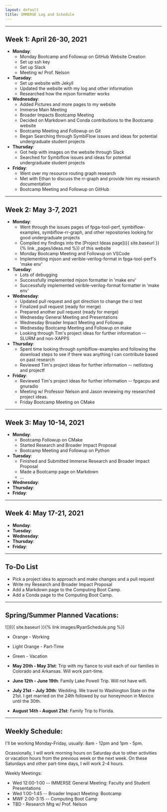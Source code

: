 ```yaml
---
layout: default
title: IMMERSE Log and Schedule
---
```


---

## Week 1: April 26-30, 2021

* **Monday**: 
  * Monday Bootcamp and Followup on GitHub Website Creation
  * Set up ssh key 
  * Set up Slack 
  * Meeting w/ Prof. Nelson
* **Tuesday**: 
  * Set up website with Jekyll
  * Updated the website with my log and other information 
  * Researched how the mjson formatter works
* **Wednesday**: 
  * Added Pictures and more pages to my website
  * Immerse Main Meeting
  * Broader Impacts Bootcamp Meeting
  * Decided on Markdown and Conda contributions to the Bootcamp website
  * Bootcamp Meeting and Followup on Git
  * Began Searching through SymbiFlow issues and ideas for potential undergraduate student projects
* **Thursday**: 
  * Got help with images on the website through Slack
  * Searched for Symbiflow issues and ideas for potential undergraduate student projects
* **Friday**:
  * Went over my resource routing graph research
  * Met with Ethan to discuss the rr-graph and provide him my research documentation
  * Bootcamp Meeting and Followup on GitHub

---

## Week 2: May 3-7, 2021

* **Monday**: 
  * Went through the issues pages of fpga-tool-perf, symbiflow-examples, symbiflow-rr-graph, and other repositories looking for good undergraduate projects
  * Compiled my findings into the [Project Ideas page]({{ site.baseurl }}{% link _pages/ideas.md %}) of this website
  * Monday Bootcamp Meeting and Followup on VSCode
  * Implementing mjson and verible-verilog-format in fpga-tool-perf's 'make env'
* **Tuesday**: 
  * Lots of debugging
  * Successfully implemented mjson formatter in 'make env'
  * Successfully implemented verible-verilog-format formatter in 'make env'
* **Wednesday**: 
  * Updated pull request and got direction to change the ci test
  * Finalized pull request (ready for merge)
  * Prepared another pull request (ready for merge)
  * Wednesday General Meeting and Presentations
  * Wednesday Broader Impact Meeting and Followup
  * Wednesday Bootcamp Meeting and Followup on make
  * Looking through Tim's project ideas for further information -- SLURM and non-XAPPS
* **Thursday**: 
  * Spent time looking through symbiflow-examples and following the download steps to see if there was anything I can contribute based on past research
  * Reviewed Tim's project ideas for further information -- netlistsvg and projectf
* **Friday**:
  * Reviewed Tim's project ideas for further information -- fpgacpu and gnuradio
  * Meeting w/ Professor Nelson and Jason reviewing my researched project ideas.
  * Friday Bootcamp Meeting on CMake

---

## Week 3: May 10-14, 2021

* **Monday**: 
  * Bootcamp Followup on CMake
  * Started Research and Broader Impact Proposal
  * Bootcamp Meeting and Followup on Python
* **Tuesday**: 
  * Finished and Submitted Immerse Research and Broader Impact Proposal
  * Made a Bootcamp page on Markdown
  * ...
* **Wednesday**: 
* **Thursday**: 
* **Friday**:

---

## Week 4: May 17-21, 2021

* **Monday**: 
* **Tuesday**: 
* **Wednesday**: 
* **Thursday**: 
* **Friday**:

---

## To-Do List
* Pick a project idea to approach and make changes and a pull request
* Write my Research and Broader Impact Proposal
* Add a Markdown page to the Computing Boot Camp.
* Add a Conda page to the Computing Boot Camp.

---

## Spring/Summer Planned Vacations:

![]({{ site.baseurl }}{% link images/RyanSchedule.png %})
* Orange - Working
* Light Orange - Part-Time
* Green - Vacation



* **May 20th - May 31st**: Trip with my fiance to visit each of our families in Colorado and Arkansas. Will work part-time.
* **June 12th - June 19th**: Family Lake Powell Trip. Will not have wifi.
* **July 21st - July 30th**: Wedding. We travel to Washington State on the 21st. I get married on the 24th followed by our honeymoon in Mexico until the 30th.
* **August 14th - August 21st**: Family Trip to Florida.

---

## Weekly Schedule:
I'll be working Monday-Friday, usually: 8am - 12pm and 1pm - 5pm.

Ocassionally, I will work morning hours on Saturday due to other activities or vacation hours from the previous week or the next week. On these Saturdays and other part-time days, I will work 2-4 hours.

Weekly Meetings:
* Wed 12:00-1:00 -- IMMERSE General Meeting: Faculty and Student Presentations
* Wed 1:00-1:45 -- Broader Impact Meeting: Bootcamp
* MWF 2:00-3:15 -- Computing Boot Camp
* TBD - Research Mtg w/ Prof. Nelson

